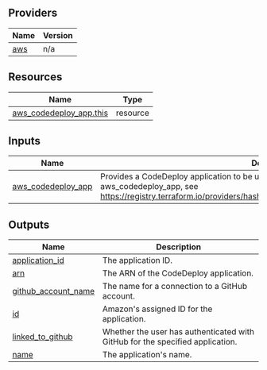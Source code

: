 <!-- BEGIN_TF_DOCS -->


## Providers

| Name | Version |
|------|---------|
| <a name="provider_aws"></a> [aws](#provider\_aws) | n/a |

## Resources

| Name | Type |
|------|------|
| [aws_codedeploy_app.this](https://registry.terraform.io/providers/hashicorp/aws/latest/docs/resources/codedeploy_app) | resource |

## Inputs

| Name | Description | Type | Default | Required |
|------|-------------|------|---------|:--------:|
| <a name="input_aws_codedeploy_app"></a> [aws\_codedeploy\_app](#input\_aws\_codedeploy\_app) | Provides a CodeDeploy application to be used as a basis for deployments aws\_codedeploy\_app, see https://registry.terraform.io/providers/hashicorp/aws/latest/docs/resources/codedeploy_app | `any` | `null` | no |

## Outputs

| Name | Description |
|------|-------------|
| <a name="output_application_id"></a> [application\_id](#output\_application\_id) | The application ID. |
| <a name="output_arn"></a> [arn](#output\_arn) | The ARN of the CodeDeploy application. |
| <a name="output_github_account_name"></a> [github\_account\_name](#output\_github\_account\_name) | The name for a connection to a GitHub account. |
| <a name="output_id"></a> [id](#output\_id) | Amazon's assigned ID for the application. |
| <a name="output_linked_to_github"></a> [linked\_to\_github](#output\_linked\_to\_github) | Whether the user has authenticated with GitHub for the specified application. |
| <a name="output_name"></a> [name](#output\_name) | The application's name. |
<!-- END_TF_DOCS -->